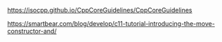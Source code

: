 https://isocpp.github.io/CppCoreGuidelines/CppCoreGuidelines 

https://smartbear.com/blog/develop/c11-tutorial-introducing-the-move-constructor-and/

